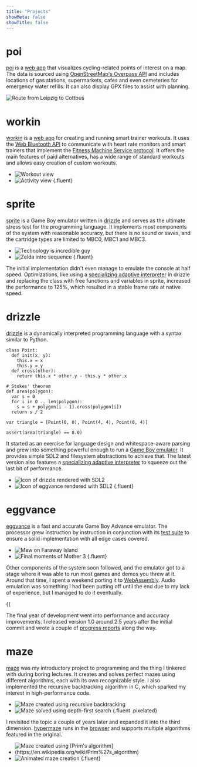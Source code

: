 ```yaml
---
title: "Projects"
showMeta: false
showTitle: false
---
```

# poi
[poi](https://github.com/jsmolka/poi) is a [web app](https://poi.smolka.dev) that visualizes cycling-related points of interest on a map. The data is sourced using [OpenStreetMap's Overpass API](https://wiki.openstreetmap.org/wiki/Overpass_API) and includes locations of gas stations, supermarkets, cafes and even cemeteries for emergency water refills. It can also display GPX files to assist with planning.

![](img/poi.png "Route from Leipzig to Cottbus")

# workin
[workin](https://github.com/jsmolka/workin) is a [web app](https://workin.smolka.dev) for creating and running smart trainer workouts. It uses the [Web Bluetooth API](https://developer.mozilla.org/en-US/docs/Web/API/Web_Bluetooth_API) to communicate with heart rate monitors and smart trainers that implement the [Fitness Machine Service protocol](https://www.bluetooth.com/specifications/specs/fitness-machine-service-1-0/). It offers the main features of paid alternatives, has a wide range of standard workouts and allows easy creation of custom workouts.

- ![](img/workout.png "Workout view")
- ![](img/activity.png "Activity view")
{.fluent}

# sprite
[sprite](https://github.com/jsmolka/sprite) is a Game Boy emulator written in [drizzle](#drizzle) and serves as the ultimate stress test for the programming language. It implements most components of the system with reasonable accuracy, but there is no sound or saves, and the cartridge types are limited to MBC0, MBC1 and MBC3.

- ![](img/technology.png "Technology is incredible guy")
- ![](img/zelda.png "Zelda intro sequence")
{.fluent}

The initial implementation didn't even manage to emulate the console at half speed. Optimizations, like using a [specializing adaptive interpreter](/posts/a-new-hope/#specializing-adaptive-interpreter) in drizzle and replacing the class with free functions and variables in sprite, increased the performance to 125%, which resulted in a stable frame rate at native speed.

# drizzle
[drizzle](https://github.com/jsmolka/drizzle) is a dynamically interpreted programming language with a syntax similar to Python.

```drizzle
class Point:
  def init(x, y):
    this.x = x
    this.y = y
  def cross(other):
    return this.x * other.y - this.y * other.x

# Stokes' theorem
def area(polygon):
  var s = 0
  for i in 0 .. len(polygon):
    s = s + polygon[i - 1].cross(polygon[i])
  return s / 2

var triangle = [Point(0, 0), Point(4, 4), Point(0, 4)]

assert(area(triangle) == 8.0)
```

It started as an exercise for language design and whitespace-aware parsing and grew into something powerful enough to run a [Game Boy emulator](#sprite). It provides simple SDL2 and filesystem abstractions to achieve that. The latest version also features a [specializing adaptive interpreter](/posts/a-new-hope/#specializing-adaptive-interpreter) to squeeze out the last bit of performance.

- ![](img/icon-drizzle.png "Icon of drizzle rendered with SDL2")
- ![](img/icon-eggvance.png "Icon of eggvance rendered with SDL2")
{.fluent}

# eggvance
[eggvance](https://github.com/jsmolka/eggvance) is a fast and accurate Game Boy Advance emulator. The processor grew instruction by instruction in conjunction with its [test suite](https://github.com/jsmolka/gba-tests) to ensure a solid implementation with all edge cases covered.

- ![](img/mew.png "Mew on Faraway Island")
- ![](img/mother.png "Final moments of Mother 3")
{.fluent}

Other components of the system soon followed, and the emulator got to a stage where it was able to run most games and demos you threw at it. Around that time, I spent a weekend porting it to [WebAssembly](https://eggvance.smolka.dev). Audio emulation was something I had been putting off until the end due to my lack of experience, but I managed to do it eventually.

{{<audio src="audio/battle-frontier.mp3" caption="Pokémon Emerald battle frontier theme">}}

The final year of development went into performance and accuracy improvements. I released version 1.0 around 2.5 years after the initial commit and wrote a couple of [progress reports](/tags/eggvance/) along the way.

# maze
[maze](https://github.com/jsmolka/maze) was my introductory project to programming and the thing I tinkered with during boring lectures. It creates and solves perfect mazes using different algorithms, each with its own recognizable style. I also implemented the recursive backtracking algorithm in C, which sparked my interest in high-performance code.

- ![](img/maze.png "Maze created using recursive backtracking")
- ![](img/maze-solution.png "Maze solved using depth-first search")
{.fluent .pixelated}

I revisited the topic a couple of years later and expanded it into the third dimension. [hypermaze](https://github.com/jsmolka/hypermaze) runs in the [browser](https://hypermaze.smolka.dev) and supports multiple algorithms featured in the original.

- ![](img/hypermaze.png "Maze created using [Prim's algorithm](https://en.wikipedia.org/wiki/Prim%27s_algorithm)")
- ![](img/hypermaze-creation.png "Animated maze creation")
{.fluent}

